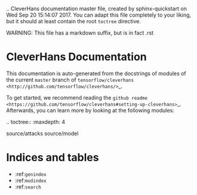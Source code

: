 .. CleverHans documentation master file, created by
   sphinx-quickstart on Wed Sep 20 15:14:07 2017.
   You can adapt this file completely to your liking, but it should at least
   contain the root `toctree` directive.

   WARNING: This file has a markdown suffix, but is in fact .rst

CleverHans Documentation
======================================


This documentation is auto-generated from the docstrings of modules of the current `master` branch of `tensorflow/cleverhans
<http://github.com/tensorflow/cleverhans/>`_.

To get started, we recommend reading the `github readme
<https://github.com/tensorflow/cleverhans#setting-up-cleverhans>`_. Afterwards, you can learn more by looking at the following modules:


.. toctree::
   :maxdepth: 4

   source/attacks
   source/model



Indices and tables
==================

* :ref:`genindex`
* :ref:`modindex`
* :ref:`search`

